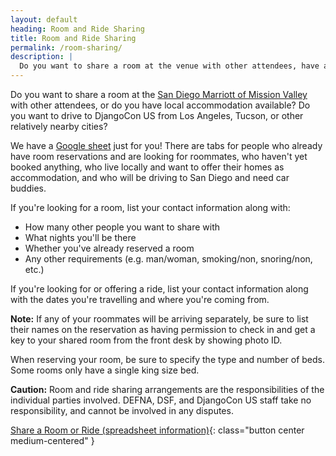 ```yaml
---
layout: default
heading: Room and Ride Sharing
title: Room and Ride Sharing
permalink: /room-sharing/
description: |
  Do you want to share a room at the venue with other attendees, have accommodation available, or want to share a ride from nearby cities?
---
```


Do you want to share a room at the [San Diego Marriott of Mission Valley](/venue/#welcome) with other attendees, or do you have local accommodation available? Do you want to drive to DjangoCon US from Los Angeles, Tucson, or other relatively nearby cities?

We have a [Google sheet](https://docs.google.com/spreadsheets/d/1-O7vSIeSls_xH9w9QVjVrVjgmEciKGduKQRMocCskkk/edit#gid=1494429576) just for you! There are tabs for people who already have room
reservations and are looking for roommates, who haven't yet booked anything, who live locally and want to offer
their homes as accommodation, and who will be driving to San Diego and need car buddies.

If you're looking for a room, list your contact information along with:

- How many other people you want to share with
- What nights you'll be there
- Whether you've already reserved a room
- Any other requirements (e.g. man/woman, smoking/non, snoring/non, etc.)

If you're looking for or offering a ride, list your contact information along with the dates you're travelling and where you're coming from.

**Note:** If any of your roommates will be arriving separately, be sure to list their names on the reservation as having permission to check in and get a key to your shared room from the front desk by showing photo ID.

When reserving your room, be sure to specify the type and number of beds. Some rooms only have a single king size bed.

**Caution:** Room and ride sharing arrangements are the responsibilities of the individual parties involved. DEFNA, DSF, and DjangoCon US staff take no responsibility, and cannot be involved in any disputes.

[Share a Room or Ride (spreadsheet information)](https://docs.google.com/spreadsheets/d/1-O7vSIeSls_xH9w9QVjVrVjgmEciKGduKQRMocCskkk/edit#gid=1494429576
){: class="button center medium-centered" }
